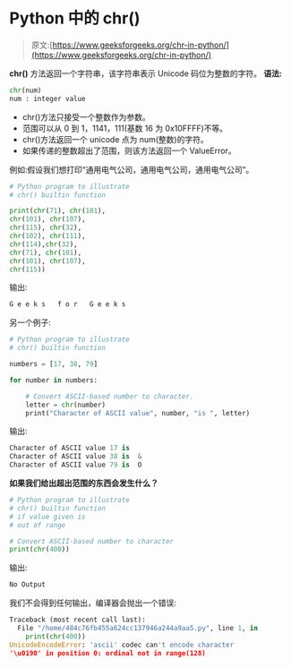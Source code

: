 # Python 中的 chr()

> 原文:[https://www.geeksforgeeks.org/chr-in-python/](https://www.geeksforgeeks.org/chr-in-python/)

**chr()** 方法返回一个字符串，该字符串表示 Unicode 码位为整数的字符。
**语法:**

```py
chr(num)
num : integer value

```

*   chr()方法只接受一个整数作为参数。
*   范围可以从 0 到 1，1141，111(基数 16 为 0x10FFFF)不等。
*   chr()方法返回一个 unicode 点为 num(整数)的字符。
*   如果传递的整数超出了范围，则该方法返回一个 ValueError。

例如:假设我们想打印“通用电气公司，通用电气公司，通用电气公司”。

```py
# Python program to illustrate 
# chr() builtin function

print(chr(71), chr(101),
chr(101), chr(107),
chr(115), chr(32),
chr(102), chr(111),
chr(114),chr(32),
chr(71), chr(101),
chr(101), chr(107), 
chr(115))
```

输出:

```py
G e e k s   f o r   G e e k s

```

另一个例子:

```py
# Python program to illustrate 
# chr() builtin function

numbers = [17, 38, 79]

for number in numbers:

    # Convert ASCII-based number to character.
    letter = chr(number)
    print("Character of ASCII value", number, "is ", letter)
```

输出:

```py
Character of ASCII value 17 is  
Character of ASCII value 38 is  &
Character of ASCII value 79 is  O
```

**如果我们给出超出范围的东西会发生什么？**

```py
# Python program to illustrate 
# chr() builtin function
# if value given is 
# out of range

# Convert ASCII-based number to character
print(chr(400))
```

输出:

```py
No Output

```

我们不会得到任何输出，编译器会抛出一个错误:

```py
Traceback (most recent call last):
  File "/home/484c76fb455a624cc137946a244a9aa5.py", line 1, in 
    print(chr(400))
UnicodeEncodeError: 'ascii' codec can't encode character 
'\u0190' in position 0: ordinal not in range(128)

```